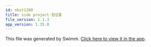 ```yaml
---
id: nkst1280
title: side project-협업툴
file_version: 1.1.3
app_version: 1.35.0
---
```


This file was generated by Swimm. [Click here to view it in the app](https://app.swimm.io/repos/Z2l0aHViJTNBJTNBc290aGF0JTNBJTNBcnV1a3I4MDgw/playlists/nkst1280).
